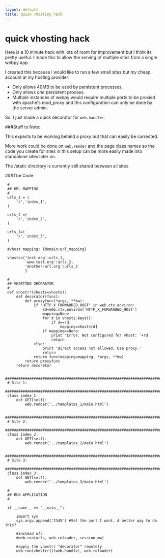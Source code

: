 ```yaml
---
layout: default
title: quick vhosting hack
---
```


# quick vhosting hack

Here is a 10 minute hack with lots of room for improvement but I think its
pretty useful. I made this to allow the serving of multiple
sites from a single webpy app.

I created this because I would like to run a few small sites but my cheap
account at my hosting provider:

 * Only allows 40MB to be used by persistent processes. 
 * Only allows *one* persistent process.
 * Multiple instances of webpy would require multiple ports to be proxied with apache's mod_proxy
   and this configuration can only be done by the server admin.

So, I just made a quick decorator for `web.handler`.

###Stuff to Note:

This expects to be working behind a proxy but that can easily be corrected.

More work could be done on `web.render` and the page class names so
the code you create for sites in this setup can be more easily made into
standalone sites later on.

The /static directory is currently still shared between all sites.


###The Code

     #
     ## URL MAPPING
     #
     urls_1 = (
         '/','index_1',
     )
     
     urls_2 =(
         '/','index_2',
     )
     
     urls_3=(
         '/','index_3',
     )

     #vhost mapping: {domain:url_mapping}

     vhosts={'test.org':urls_1,
             'www.test.org':urls_2,
             'another-url.org':urls_3
             }

     #
     ## VHOSTING DECORATOR
     #
     def vhostrr(vhosts=vhosts):
         def decorator(func): 
             def proxyfunc(*args, **kw):
                 if 'HTTP_X_FORWARDED_HOST' in web.ctx.environ:
                     rd=web.ctx.environ['HTTP_X_FORWARDED_HOST']
                     mapping=None
                     for d in vhosts.keys():
                         if d==rd:
                             mapping=vhosts[d]
                     if mapping==None:
                         print 'Error, Not configured for vhost: '+rd
                         return
                 else:
                     print 'Direct access not allowed. Use proxy.'
                     return
                 return func(mapping=mapping, *args, **kw)
             return proxyfunc
         return decorator
          
     ########################################################################
     # Site 1:
     ########################################################################
     class index_1:
         def GET(self):
             web.render('../templates_1/main.html')
     
     ########################################################################
     # Site 2:
     ########################################################################
     class index_2:
         def GET(self):
             web.render('../templates_2/main.html')
     
     ########################################################################
     # Site 3:
     ########################################################################
     class index_3:
         def GET(self):
             web.render('../templates_3/main.html')

     #
     ## RUN APPLICATION
     #
     
     if __name__ == "__main__":
     
         import sys
         sys.argv.append('2345') #Set the port I want. A better way to do this?
         
         #instead of:
         #web.run(urls, web.reloader, session_mw)
         
         #apply the vhostrr "decorator" remotely
         web.run(vhostrr()(web.handle), web.reloader)
